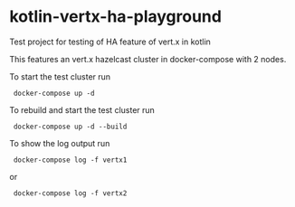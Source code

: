 # kotlin-vertx-ha-playground
Test project for testing of HA feature of vert.x in kotlin

This features an vert.x hazelcast cluster in docker-compose with 2 nodes.

To start the test cluster run
```
 docker-compose up -d
```
To rebuild and start the test cluster run
```
 docker-compose up -d --build
``` 
To show the log output run

```
 docker-compose log -f vertx1
```
or
```
 docker-compose log -f vertx2
```